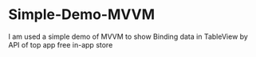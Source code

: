 # Simple-Demo-MVVM
 I am used a simple demo of MVVM to show Binding data in TableView by API of top app free in-app store
